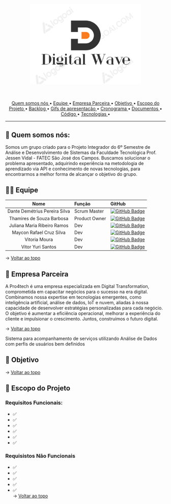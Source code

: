 
<span id="topo">
<div align="center">
<img src="https://github.com/Digital-Wave-6-API/API-6_Digital-Wave/blob/main/Digital%20Wave.png" width="350px" />
</div>
<br>
<br>

<p align="center">
  <a href ="#quem-somos-nós"> Quem somos nós </a> •
  <a href ="#equipe"> Equipe </a> •
  <a href ="#empresa-parceira"> Empresa Parceira </a>  • 
  <a href ="#objetivo"> Objetivo </a>  • 
  <a href ="#escopo-do-projeto"> Escopo do Projeto </a> •
  <a href ="#backlog">Backlog </a>  • 
  <a href ="#gifs">Gifs de apresentação </a>  • 
  <a href ="#cronograma-das-sprints"> Cronograma </a>  •
  <a href ="#Documentos"> Documentos </a>  •
  <a href ="#codigo"> Código </a>  • 
  <a href ="#tecnologias-utilizadas"> Tecnologias </a>  •
</p>


 
  
<hr>

##  :space_invader: Quem somos nós:

Somos um grupo criado para o Projeto Integrador do 6º Semestre de Análise e Desenvolvimento de Sistemas da Faculdade Tecnológica Prof. Jessen Vidal - FATEC São José dos Campos.
Buscamos solucionar o problema apresentado, adquirindo experiência na metodologia de aprendizado via API e conhecimento de novas tecnologias, para encontrarmos a melhor forma de alcançar o objetivo do grupo.

<span id="equipe">

## 👨‍💻 Equipe

<div align="center">

|    Nome     | Função |      GitHub    |
|:-----------: |:------|:----------------------------|
| Dante Demétrius Pereira Silva | Scrum Master | [![GitHub Badge](https://img.shields.io/badge/GitHub-100000?style=for-the-badge&logo=github&logoColor=white)](https://github.com/dantesjc) |
| Thamires de Souza Barbosa | Product Owner | [![GitHub Badge](https://img.shields.io/badge/GitHub-100000?style=for-the-badge&logo=github&logoColor=white)](https://github.com/Thamires-S0uza) |
| Juliana Maria Ribeiro Ramos | Dev | [![GitHub Badge](https://img.shields.io/badge/GitHub-100000?style=for-the-badge&logo=github&logoColor=white)](https://github.com/JulianaMaria-Lab)| 
| Maycon Rafael Cruz Silva | Dev | [![GitHub Badge](https://img.shields.io/badge/GitHub-100000?style=for-the-badge&logo=github&logoColor=white)](https://github.com/MayconRafael) | 
| Vitoria Moura | Dev | [![GitHub Badge](https://img.shields.io/badge/GitHub-100000?style=for-the-badge&logo=github&logoColor=white)](https://github.com/vitoriasaturnino) | 
| Vitor Yuri Santos | Dev | [![GitHub Badge](https://img.shields.io/badge/GitHub-100000?style=for-the-badge&logo=github&logoColor=white)](https://github.com/Vitor-y) | 

</div>

→ [Voltar ao topo](#topo)


<span id="empresa-parceira">

## :bookmark_tabs: Empresa Parceira

<p align="left"> 

A Pro4tech é uma empresa especializada em Digital Transformation, comprometida em capacitar negócios para o sucesso na era digital. Combinamos nossa expertise em tecnologias emergentes, como inteligência artificial, análise de dados, IoT e nuvem, aliadas à nossa capacidade de desenvolver estratégias personalizadas para cada negócio. O objetivo é aumentar a eficiência operacional, melhorar a experiência do cliente e impulsionar o crescimento. Juntos, construímos o futuro digital.

</p>

→ [Voltar ao topo](#topo)

<span id="objetivo">
Sistema para acompanhamento de serviços utilizando Análise de Dados com perfis de
usuários bem definidos
  
## :bookmark_tabs: Objetivo

<p align="left"> 



</p>

→ [Voltar ao topo](#topo)

<span id="escopo-do-projeto">

## :dart: Escopo do Projeto

### Requisitos Funcionais:
- ✅  
- ✅  
- ✅  
- ✅ 
- ✅   
- ✅  

### Requisistos Não Funcionais
- ✅ 
- ✅   
- ✅  
- ✅  
- ✅  
→ [Voltar ao topo](#topo)
